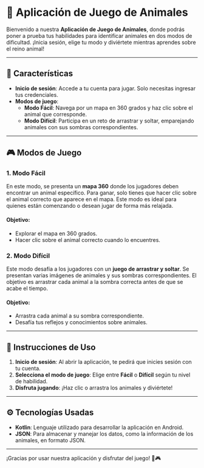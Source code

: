 # 🐾 Aplicación de Juego de Animales

Bienvenido a nuestra **Aplicación de Juego de Animales**, donde podrás poner a prueba tus habilidades para identificar animales en dos modos de dificultad. ¡Inicia sesión, elige tu modo y diviértete mientras aprendes sobre el reino animal!

---

## 🚀 Características

- **Inicio de sesión**: Accede a tu cuenta para jugar. Solo necesitas ingresar tus credenciales.
- **Modos de juego**:
  - **Modo Fácil**: Navega por un mapa en 360 grados y haz clic sobre el animal que corresponde.
  - **Modo Difícil**: Participa en un reto de arrastrar y soltar, emparejando animales con sus sombras correspondientes.

---

## 🎮 Modos de Juego

### 1. **Modo Fácil**
En este modo, se presenta un **mapa 360** donde los jugadores deben encontrar un animal específico. Para ganar, solo tienes que hacer clic sobre el animal correcto que aparece en el mapa. Este modo es ideal para quienes están comenzando o desean jugar de forma más relajada.

#### Objetivo:
- Explorar el mapa en 360 grados.
- Hacer clic sobre el animal correcto cuando lo encuentres.

### 2. **Modo Difícil**
Este modo desafía a los jugadores con un **juego de arrastrar y soltar**. Se presentan varias imágenes de animales y sus sombras correspondientes. El objetivo es arrastrar cada animal a la sombra correcta antes de que se acabe el tiempo.

#### Objetivo:
- Arrastra cada animal a su sombra correspondiente.
- Desafía tus reflejos y conocimientos sobre animales.

---

## 📲 Instrucciones de Uso

1. **Inicio de sesión**: Al abrir la aplicación, te pedirá que inicies sesión con tu cuenta.
2. **Selecciona el modo de juego**: Elige entre **Fácil** o **Difícil** según tu nivel de habilidad.
3. **Disfruta jugando**: ¡Haz clic o arrastra los animales y diviértete!

---

## ⚙️ Tecnologías Usadas

- **Kotlin**: Lenguaje utilizado para desarrollar la aplicación en Android.
- **JSON**: Para almacenar y manejar los datos, como la información de los animales, en formato JSON.

---

¡Gracias por usar nuestra aplicación y disfrutar del juego! 🐾🎮

